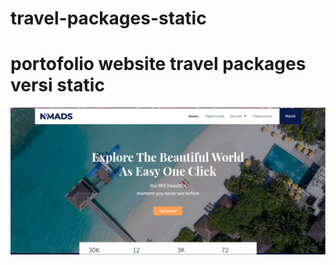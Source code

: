 # travel-packages-static


# portofolio website travel packages versi static
<img src="https://raw.githubusercontent.com/xvbnm48/travel-packages-static/farizzz/Screenshot_1.png">
